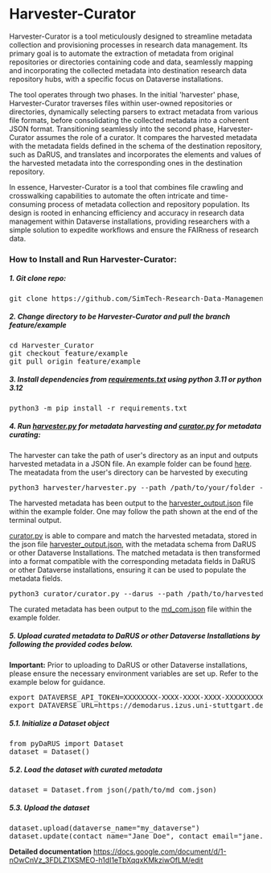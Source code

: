 # Harvester-Curator
Harvester-Curator is a tool meticulously designed to streamline metadata collection and provisioning processes in research data management. Its primary goal is to automate the extraction of metadata from original repositories or directories containing code and data, seamlessly mapping and incorporating the collected metadata into destination research data repository hubs, with a specific focus on Dataverse installations.

The tool operates through two phases. In the initial 'harvester' phase, Harvester-Curator traverses files within user-owned repositories or directories, dynamically selecting parsers to extract metadata from various file formats, before consolidating the collected metadata into a coherent JSON format. Transitioning seamlessly into the second phase, Harvester-Curator assumes the role of a curator. It compares the harvested metadata with the metadata fields defined in the schema of the destination repository, such as DaRUS, and translates and incorporates the elements and values of the harvested metadata into the corresponding ones in the destination repository.

In essence, Harvester-Curator is a tool that combines file crawling and crosswalking capabilities to automate the often intricate and time-consuming process of metadata collection and repository population. Its design is rooted in enhancing efficiency and accuracy in research data management within Dataverse installations, providing researchers with a simple solution to expedite workflows and ensure the FAIRness of research data.

### How to Install and Run Harvester-Curator:
##### 1. Git clone repo:
<pre>
git clone https://github.com/SimTech-Research-Data-Management/Harvester-Curator.git
</pre>

##### 2. Change directory to be Harvester-Curator and pull the branch feature/example
<pre>
cd Harvester_Curator
git checkout feature/example
git pull origin feature/example
</pre>

##### 3. Install dependencies from [requirements.txt](https://github.com/SimTech-Research-Data-Management/Harvester-Curator/blob/feature/example/requirements.txt) using python 3.11 or python 3.12
<pre>
python3 -m pip install -r requirements.txt
</pre> 

##### 4. Run [harvester.py](https://github.com/SimTech-Research-Data-Management/Harvester-Curator/blob/feature/example/harvester/harvester.py) for metadata harvesting and [curator.py](https://github.com/SimTech-Research-Data-Management/Harvester-Curator/blob/feature/example/curator/curator.py) for metadata curating:

The harvester can take the path of user's directory as an input and outputs harvested metadata in a JSON file. An example folder can be found [here](https://github.com/SimTech-Research-Data-Management/Harvester-Curator/blob/feature/example/example/example_input_minimal). The meatadata from the user's directory can be harvested by executing
<pre>
python3 harvester/harvester.py --path /path/to/your/folder -v
</pre>
The harvested metadata has been output to the [harvester_output.json](https://github.com/SimTech-Research-Data-Management/Harvester-Curator/blob/feature/example/example/harvester_output.json) file within the example folder. One may follow the path shown at the end of the terminal output.

[curator.py](https://github.com/SimTech-Research-Data-Management/Harvester-Curator/blob/feature/example/curator/curator.py) is able to compare and match the harvested metadata, stored in the json file [harvester_output.json](https://github.com/SimTech-Research-Data-Management/Harvester-Curator/blob/feature/example/example/harvester_output.json), with the metadata schema from DaRUS or other Dataverse Installations. The matched metadata is then transformed into a format compatible with the corresponding metadata fields in DaRUS or other Dataverse installations, ensuring it can be used to populate the metadata fields.
<pre>
python3 curator/curator.py --darus --path /path/to/harvested_output.json
</pre>
The curated metadata has been output to the [md_com.json](https://github.com/SimTech-Research-Data-Management/Harvester-Curator/blob/feature/example/example/md_com.json) file within the example folder.

##### 5. Upload curated metadata to DaRUS or other Dataverse Installations by following the provided codes below.
**Important:** Prior to uploading to DaRUS or other Dataverse installations, please ensure the necessary environment variables are set up. Refer to the example below for guidance.
<pre>
export DATAVERSE_API_TOKEN=XXXXXXXX-XXXX-XXXX-XXXX-XXXXXXXXXXXX >> ~/.bashrc
export DATAVERSE_URL=https://demodarus.izus.uni-stuttgart.de >> ~/.bashrc
</pre>
##### 5.1. Initialize a Dataset object
<pre>
from pyDaRUS import Dataset
dataset = Dataset()
</pre>
##### 5.2. Load the dataset with curated metadata
<pre>
dataset = Dataset.from_json(/path/to/md_com.json)
</pre>
##### 5.3. Upload the dataset
<pre>
dataset.upload(dataverse_name="my_dataverse")
dataset.update(contact_name="Jane Doe", contact_email="jane.doe@example.com")
</pre>

**Detailed documentation** https://docs.google.com/document/d/1-nOwCnVz_3FDLZ1XSMEO-h1dI1eTbXqqxKMkziwOfLM/edit
